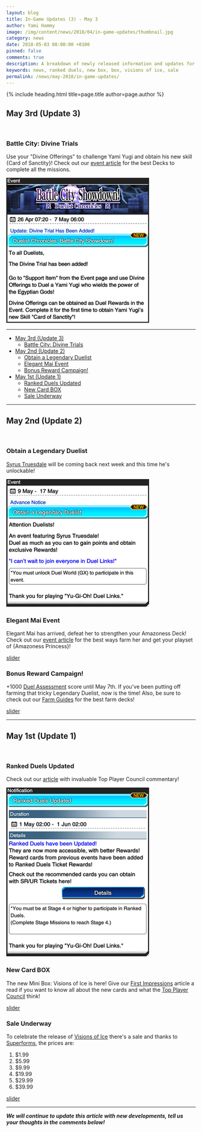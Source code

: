 ```yaml
---
layout: blog
title: In-Game Updates (3) - May 3
author: Yami Hammy
image: /img/content/news/2018/04/in-game-updates/thumbnail.jpg
category: news
date: 2018-05-03 08:00:00 +0100
pinned: false
comments: true
description: A breakdown of newly released information and updates for you to look forward too!  
keywords: news, ranked duels, new box, box, visions of ice, sale   
permalink: /news/may-2018/in-game-updates/
---
```


{% include heading.html title=page.title author=page.author %}

<a name="30"></a>

## May 3rd (Update 3)

<br>

<a name="31"></a>

### Battle City: Divine Trials

Use your "Divine Offerings" to challenge Yami Yugi and obtain his new skill {Card of Sanctity}! Check out our [event article](/events/april-2018/battle-city-showdown/) for the best Decks to complete all the missions.

![](/img/content/news/2018/05/in-game-updates/03-battle-city.jpg)

---

- [May 3rd (Update 3)](#30)
    - [Battle City: Divine Trials](#31)
- [May 2nd (Update 2)](#20)
    - [Obtain a Legendary Duelist](#21)
    - [Elegant Mai Event](#22)
    - [Bonus Reward Campaign!](#23)
- [May 1st (Update 1)](#10)
    - [Ranked Duels Updated](#11)
    - [New Card BOX](#12)
    - [Sale Underway](#13)

---

<a name="20"></a>

## May 2nd (Update 2)

<br>

<a name="21"></a>

### Obtain a Legendary Duelist

[Syrus Truesdale](/events/march-2018/syrus-truesdale-roaming-event/) will be coming back next week and this time he's unlockable!

![](/img/content/news/2018/05/in-game-updates/02-syrus.jpg)

<a name="22"></a>

### Elegant Mai Event

Elegant Mai has arrived, defeat her to strengthen your Amazoness Deck! Check out our [event article](/events/may-2018/elegant-mai/) for the best ways farm her and get your playset of {Amazoness Princess}!

[slider](/img/content/news/2018/05/in-game-updates/02-elegant-mai.jpg)

<a name="23"></a>

### Bonus Reward Campaign!

+1000 [Duel Assessment](/farming/duel-assessment-score/) score until May 7th. If you've been putting off farming that tricky Legendary Duelist, now is the time! Also, be sure to check out our [Farm Guides](/farming/all-characters/) for the best farm decks!

[slider](/img/content/news/2018/05/in-game-updates/02-bonus.jpg)

---

<a name="10"></a>

## May 1st (Update 1)

<br>

<a name="11"></a>

### Ranked Duels Updated

Check out our [article](/news/may-2018/ranked-duels-rewards/) with invaluable Top Player Council commentary!

![](/img/content/news/2018/05/in-game-updates/01-ranked-duels.jpg)

<a name="12"></a>

### New Card BOX

The new Mini Box: Visions of Ice is here! Give our [First Impressions](/box-reviews/visions-of-ice/) article a read if you want to know all about the new cards and what the [Top Player Council](/top-player-council/) think!

[slider](/img/content/news/2018/05/in-game-updates/01-mini-box.jpg)

<a name="13"></a>

### Sale Underway

To celebrate the release of [Visions of Ice](/box-reviews/visions-of-ice/) there's a sale and thanks to [Superforms](/top-player-council/superforms/), the prices are:
1. $1.99
2. $5.99
3. $9.99
4. $19.99
5. $29.99
6. $39.99

[slider](/img/content/news/2018/05/in-game-updates/01-sale.jpg)

---

***We will continue to update this article with new developments, tell us your thoughts in the comments below!***